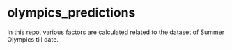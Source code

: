 # olympics_predictions
In this repo, various factors are calculated related to the dataset of Summer Olympics till date.
